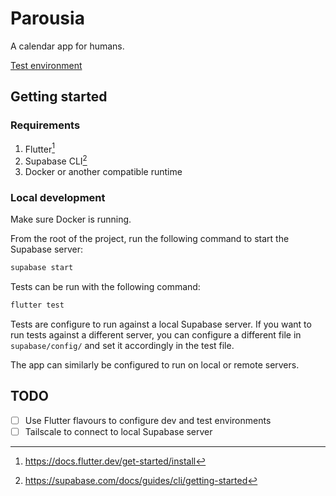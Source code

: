 # Parousia

A calendar app for humans.

[Test environment](http://parousia-flutter.pages.dev)

## Getting started

### Requirements

1. Flutter[^flutter-get-started]
2. Supabase CLI[^supabase-cli]
3. Docker or another compatible runtime

### Local development

Make sure Docker is running.

From the root of the project, run the following command to start the Supabase server:

```sh
supabase start
```

Tests can be run with the following command:

```sh
flutter test
```

Tests are configure to run against a local Supabase server.
If you want to run tests against a different server,
you can configure a different file in `supabase/config/`
and set it accordingly in the test file.

The app can similarly be configured to run on local or remote servers.

## TODO

- [ ] Use Flutter flavours to configure dev and test environments
- [ ] Tailscale to connect to local Supabase server

[^flutter-get-started]: https://docs.flutter.dev/get-started/install

[^supabase-cli]: https://supabase.com/docs/guides/cli/getting-started
